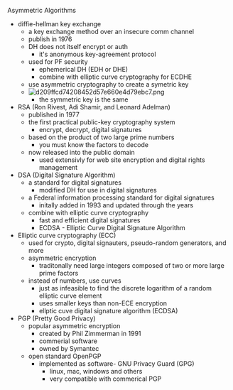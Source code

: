Asymmetric Algorithms 

* diffie-hellman key exchange 
	* a key exchange method over an insecure comm channel 
	* publish in 1976
	* DH does not itself encrypt or auth 
		* it's anonymous key-agreement protocol
	* used for PF security 
		* ephemerical DH (EDH or DHE)
		* combine with elliptic curve cryptography for ECDHE
	* use asymmetric cryptography to create a symetric key 
	* ![d209ffcd74208452d57e660e4d79ebc7.png](../../_resources/1ad83f5d659147db8ed83923c4d1fb61.png)
		* the symmetric key is the same
* RSA (Ron Rivest, Adi Shamir, and Leonard Adelman)
	* published in 1977
	* the first practical public-key cryptography system 
		* encrypt, decrypt, digital signatures 
	* based on the product of two large prime numbers 
		* you must know the factors to decode 
	* now released into the public domain 
		* used extensivly for web site encryption and digital rights management 
* DSA (Digital Signature Algorithm)
	* a standard for digital signatures 
		* modified DH for use in digital signatures 
	* a Federal information processing standard for digital signatures 
		* initally added in 1993 and updated through the years 
	* combine with elliptic curve cryptography 
		* fast and efficient digital signatures 
		* ECDSA - Elliptic Curve Digital Signature Algorithm
*  Elliptic curve cryptography (ECC)
	* used for crypto, digital signauters, pseudo-random generators, and more 
	* asymmetric encryption 
		* traditonally need large integers composed of two or more large prime factors 
	* instead of numbers, use curves 
		* just as infeasible to find the discrete logarithm of a random elliptic curve element 
		* uses smaller keys than non-ECE encryption 
		* ellptic cuve digital signature algorithm (ECDSA)
* PGP (Pretty Good Privacy)
	* popular asymmetric encryption 
		* created by Phil Zimmerman in 1991 
		* commerial software 
		* owned by Symantec 
	* open standard OpenPGP 
		* implemented as software- GNU Privacy Guard (GPG)
			* linux, mac, windows and others 
			* very compatible with commerical PGP